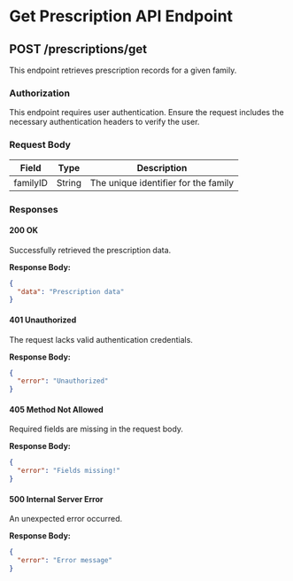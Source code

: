 # Get Prescription API Endpoint

## POST /prescriptions/get

This endpoint retrieves prescription records for a given family.

### Authorization

This endpoint requires user authentication. Ensure the request includes the necessary authentication headers to verify the user.

### Request Body

| Field    | Type   | Description                          |
|----------|--------|--------------------------------------|
| familyID | String | The unique identifier for the family |

### Responses

#### 200 OK

Successfully retrieved the prescription data.

**Response Body:**

```json
{
  "data": "Prescription data"
}
```

#### 401 Unauthorized

The request lacks valid authentication credentials.

**Response Body:**

```json
{
  "error": "Unauthorized"
}
```

#### 405 Method Not Allowed

Required fields are missing in the request body.

**Response Body:**

```json
{
  "error": "Fields missing!"
}
```

#### 500 Internal Server Error

An unexpected error occurred.

**Response Body:**

```json
{
  "error": "Error message"
}
```